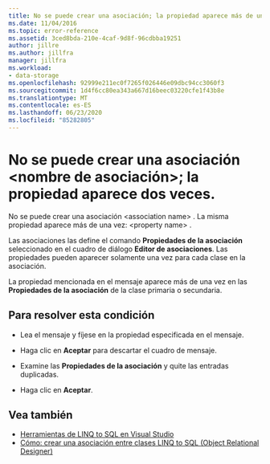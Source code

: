 ```yaml
---
title: No se puede crear una asociación; la propiedad aparece más de una vez.
ms.date: 11/04/2016
ms.topic: error-reference
ms.assetid: 3ced8bda-210e-4caf-9d8f-96cdbba19251
author: jillre
ms.author: jillfra
manager: jillfra
ms.workload:
- data-storage
ms.openlocfilehash: 92999e211ec0f7265f026446e09dbc94cc3060f3
ms.sourcegitcommit: 1d4f6cc80ea343a667d16beec03220cfe1f43b8e
ms.translationtype: MT
ms.contentlocale: es-ES
ms.lasthandoff: 06/23/2020
ms.locfileid: "85282805"
---
```

# <a name="cannot-create-an-association-ltassociation-namegt---property-listed-twice"></a>No se puede crear una asociación &lt;nombre de asociación&gt;; la propiedad aparece dos veces.

No se puede crear una asociación \<association name> . La misma propiedad aparece más de una vez: \<property name> .

Las asociaciones las define el comando **Propiedades de la asociación** seleccionado en el cuadro de diálogo **Editor de asociaciones**. Las propiedades pueden aparecer solamente una vez para cada clase en la asociación.

La propiedad mencionada en el mensaje aparece más de una vez en las **Propiedades de la asociación** de la clase primaria o secundaria.

## <a name="to-resolve-this-condition"></a>Para resolver esta condición

- Lea el mensaje y fíjese en la propiedad especificada en el mensaje.

- Haga clic en **Aceptar** para descartar el cuadro de mensaje.

- Examine las **Propiedades de la asociación** y quite las entradas duplicadas.

- Haga clic en **Aceptar**.

## <a name="see-also"></a>Vea también

- [Herramientas de LINQ to SQL en Visual Studio](../data-tools/linq-to-sql-tools-in-visual-studio2.md)
- [Cómo: crear una asociación entre clases LINQ to SQL (Object Relational Designer)](../data-tools/how-to-create-an-association-relationship-between-linq-to-sql-classes-o-r-designer.md)